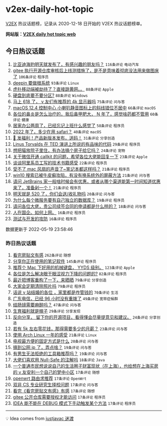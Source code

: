 # v2ex-daily-hot-topic

[V2EX](https://www.v2ex.com/) 热议话题榜，记录从 2020-12-18 日开始的 V2EX 热议话题榜单。

**网站版：[V2EX daily hot topic web](https://boojack.github.io/v2ex-daily-hot-topic-web/)**

## 今日热议话题

<!-- TODAY BEGIN -->

1. [比亚迪海豹明天就发布了，有感兴趣的朋友吗？](https://www.v2ex.com/t/853870) `116条评论` `电动汽车`
1. [gitee 执行开源仓库审核后上线测措施了，是不是意味着彻底没法用来做图床了](https://www.v2ex.com/t/853942) `106条评论` `程序员`
1. [deepin 要做根系统](https://www.v2ex.com/t/853913) `93条评论` `Linux`
1. [虎扑移动端被劫持了？直接跳黄网。。](https://www.v2ex.com/t/853925) `88条评论` `Apple`
1. [硬盘到底要不要分区?](https://www.v2ex.com/t/853933) `88条评论` `Windows`
1. [马上 618 了， v 友们有推荐的 4k 显示器吗](https://www.v2ex.com/t/853842) `75条评论` `问与答`
1. [macOS 12.4 控制中心 小喇叭静音图标上的斜线错位不居中](https://www.v2ex.com/t/853864) `66条评论` `macOS`
1. [各位的鼻炎是怎么治疗的，我后鼻甲肥大， N 年了，感觉啥药都不管用](https://www.v2ex.com/t/853880) `60条评论` `健康`
1. [居家办公两周了，已经忘记上班什么感觉了](https://www.v2ex.com/t/853972) `58条评论` `程序员`
1. [2022 年了，多少在用 safari？](https://www.v2ex.com/t/854007) `40条评论` `macOS`
1. [🎁 发福利！产品新版本发布，送码！](https://www.v2ex.com/t/853963) `31条评论` `分享创造`
1. [Linus Torvalds 在 TED 演讲上所说的有品味的代码](https://www.v2ex.com/t/854016) `29条评论` `程序员`
1. [想把猫放院子里住，有办法搞个房子给它吗？](https://www.v2ex.com/t/853872) `24条评论` `宠物`
1. [关于微信开通 callkit 的问题，希望各位大佬能回复一下](https://www.v2ex.com/t/853979) `23条评论` `Apple`
1. [谈谈阿里系员工写的技术书籍感受](https://www.v2ex.com/t/853847) `22条评论` `程序员`
1. [受不了 mac 风扇的声音了~笔记本都这样吗？](https://www.v2ex.com/t/853999) `21条评论` `程序员`
1. [win10 搜索已被牛皮癣攻陷，有没有换系统外的屏蔽方法](https://www.v2ex.com/t/853997) `21条评论` `问与答`
1. [请问 JetBrains 家一般啥时候会有优惠，或者从哪个渠道能第一时间知道优惠来了，准备剁一个！](https://www.v2ex.com/t/853944) `21条评论` `程序员`
1. [明天就是 520 了，你们会送/收礼物吗](https://www.v2ex.com/t/853886) `20条评论` `问与答`
1. [为什么每个微服务要有自己独立的数据库？](https://www.v2ex.com/t/853852) `19条评论` `程序员`
1. [请问各位大佬，贵公司续签合同的申请都是什么样的？](https://www.v2ex.com/t/853975) `18条评论` `问与答`
1. [人在国企。如何上网。](https://www.v2ex.com/t/853987) `16条评论` `程序员`
1. [测试与开发的攻防](https://www.v2ex.com/t/853914) `16条评论` `程序员`

数据更新于 2022-05-19 23:58:46

<!-- TODAY END -->

### 昨日热议话题

<!-- YESTERDAY BEGIN -->

1. [看完房贴文有感](https://www.v2ex.com/t/853624) `262条评论` `随想`
1. [分享你正在使用的笔记软件](https://www.v2ex.com/t/853646) `145条评论` `程序员`
1. [推荐个 Mac 下好用的机械键盘， YYDS 级别。](https://www.v2ex.com/t/853651) `123条评论` `Apple`
1. [各位是怎么解决眼干眼涩视力下降的问题的?](https://www.v2ex.com/t/853605) `82条评论` `程序员`
1. [最近把博客重构了一下，来晒晒](https://www.v2ex.com/t/853641) `79条评论` `分享创造`
1. [大家会定期清除照片吗](https://www.v2ex.com/t/853648) `79条评论` `程序员`
1. [话说 v 站结婚的各位 ，家里都是咋管钱的](https://www.v2ex.com/t/853697) `70条评论` `生活`
1. [广东电信，已经 96 小时没有重拨了](https://www.v2ex.com/t/853603) `49条评论` `宽带症候群`
1. [结肠镜需要麻醉吗？](https://www.v2ex.com/t/853643) `47条评论` `问与答`
1. [生育福利就是幌子](https://www.v2ex.com/t/853800) `29条评论` `分享发现`
1. [反向分享， 留下你的开源项目，看得懂会尽量提意见和建议。](https://www.v2ex.com/t/853756) `24条评论` `分享创造`
1. [若有 5k 左右零花钱，那得需要多少的月薪？](https://www.v2ex.com/t/853657) `23条评论` `问与答`
1. [使用 Arch Linux 一年的感受](https://www.v2ex.com/t/853676) `21条评论` `Linux`
1. [电视最方便的固定方式是什么](https://www.v2ex.com/t/853737) `20条评论` `问与答`
1. [搞到公网 ip 了，弄点啥？](https://www.v2ex.com/t/853617) `19条评论` `问与答`
1. [有男生无法拒绝的工具箱推荐吗？](https://www.v2ex.com/t/853616) `19条评论` `问与答`
1. [大佬们喜欢用 Null-Safe 的注解吗](https://www.v2ex.com/t/853721) `18条评论` `Java`
1. [一个普通市民想说说自己的生活圈子财富现状（在上海），也给想在上海买房的 v 友安利一个自己的梦中小区](https://www.v2ex.com/t/853826) `17条评论` `随想`
1. [openwrt 路由求推荐](https://www.v2ex.com/t/853791) `17条评论` `OpenWrt`
1. [双非 CS 专业研究生择校问题](https://www.v2ex.com/t/853769) `17条评论` `问与答`
1. [看完《看完房贴文有感》有感](https://www.v2ex.com/t/853724) `17条评论` `随想`
1. [gitee 公开仓库需要授权才能访问](https://www.v2ex.com/t/853642) `17条评论` `程序员`
1. [IDEA 能不能在 DEBUG 模式下手动触发某个方法](https://www.v2ex.com/t/853615) `17条评论` `程序员`

<!-- YESTERDAY END -->

---

💡 Idea comes from [justjavac 迷渡](https://github.com/justjavac/)
